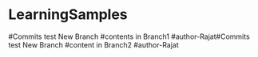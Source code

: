 # LearningSamples
#Commits test New Branch
#contents in Branch1
#author-Rajat#Commits test New Branch
#content in Branch2
#author-Rajat